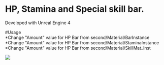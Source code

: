 # HP, Stamina and Special skill bar.

Developed with Unreal Engine 4

#Usage  
*Change "Amount" value for HP Bar from second/Material/BarInstance  
*Change "Amount" value for HP Bar from second/Material/StaminaInstance  
*Change "Amount" value for HP Bar from second/Material/SkillMat_Inst  

![](0fHBDcuI2O.gif)
